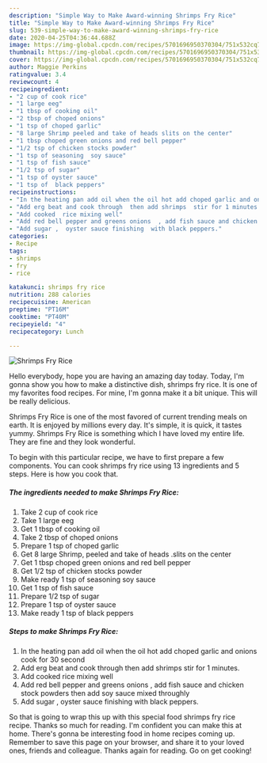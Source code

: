 ```yaml
---
description: "Simple Way to Make Award-winning Shrimps Fry Rice"
title: "Simple Way to Make Award-winning Shrimps Fry Rice"
slug: 539-simple-way-to-make-award-winning-shrimps-fry-rice
date: 2020-04-25T04:36:44.688Z
image: https://img-global.cpcdn.com/recipes/5701696950370304/751x532cq70/shrimps-fry-rice-recipe-main-photo.jpg
thumbnail: https://img-global.cpcdn.com/recipes/5701696950370304/751x532cq70/shrimps-fry-rice-recipe-main-photo.jpg
cover: https://img-global.cpcdn.com/recipes/5701696950370304/751x532cq70/shrimps-fry-rice-recipe-main-photo.jpg
author: Maggie Perkins
ratingvalue: 3.4
reviewcount: 4
recipeingredient:
- "2 cup of cook rice"
- "1 large eeg"
- "1 tbsp of cooking oil"
- "2 tbsp of choped onions"
- "1 tsp of choped garlic"
- "8 large Shrimp peeled and take of heads slits on the center"
- "1 tbsp choped green onions and red bell pepper"
- "1/2 tsp of chicken stocks powder"
- "1 tsp of seasoning  soy sauce"
- "1 tsp of fish sauce"
- "1/2 tsp of sugar"
- "1 tsp of oyster sauce"
- "1 tsp of  black peppers"
recipeinstructions:
- "In the heating pan add oil when the oil hot add choped garlic and onions  cook for 30 second"
- "Add erg beat and cook through  then add shrimps  stir for 1 minutes."
- "Add cooked  rice mixing well"
- "Add red bell pepper and greens onions  , add fish sauce and chicken stock powders  then add soy sauce mixed throughly"
- "Add sugar ,  oyster sauce finishing  with black peppers."
categories:
- Recipe
tags:
- shrimps
- fry
- rice

katakunci: shrimps fry rice 
nutrition: 288 calories
recipecuisine: American
preptime: "PT16M"
cooktime: "PT40M"
recipeyield: "4"
recipecategory: Lunch

---
```



![Shrimps Fry Rice](https://img-global.cpcdn.com/recipes/5701696950370304/751x532cq70/shrimps-fry-rice-recipe-main-photo.jpg)

Hello everybody, hope you are having an amazing day today. Today, I'm gonna show you how to make a distinctive dish, shrimps fry rice. It is one of my favorites food recipes. For mine, I'm gonna make it a bit unique. This will be really delicious.



Shrimps Fry Rice is one of the most favored of current trending meals on earth. It is enjoyed by millions every day. It's simple, it is quick, it tastes yummy. Shrimps Fry Rice is something which I have loved my entire life. They are fine and they look wonderful.


To begin with this particular recipe, we have to first prepare a few components. You can cook shrimps fry rice using 13 ingredients and 5 steps. Here is how you cook that.

<!--inarticleads1-->

##### The ingredients needed to make Shrimps Fry Rice:

1. Take 2 cup of cook rice
1. Take 1 large eeg
1. Get 1 tbsp of cooking oil
1. Take 2 tbsp of choped onions
1. Prepare 1 tsp of choped garlic
1. Get 8 large Shrimp, peeled and take of heads .slits on the center
1. Get 1 tbsp choped green onions and red bell pepper
1. Get 1/2 tsp of chicken stocks powder
1. Make ready 1 tsp of seasoning  soy sauce
1. Get 1 tsp of fish sauce
1. Prepare 1/2 tsp of sugar
1. Prepare 1 tsp of oyster sauce
1. Make ready 1 tsp of  black peppers




<!--inarticleads2-->

##### Steps to make Shrimps Fry Rice:

1. In the heating pan add oil when the oil hot add choped garlic and onions  cook for 30 second
1. Add erg beat and cook through  then add shrimps  stir for 1 minutes.
1. Add cooked  rice mixing well
1. Add red bell pepper and greens onions  , add fish sauce and chicken stock powders  then add soy sauce mixed throughly
1. Add sugar ,  oyster sauce finishing  with black peppers.




So that is going to wrap this up with this special food shrimps fry rice recipe. Thanks so much for reading. I'm confident you can make this at home. There's gonna be interesting food in home recipes coming up. Remember to save this page on your browser, and share it to your loved ones, friends and colleague. Thanks again for reading. Go on get cooking!
